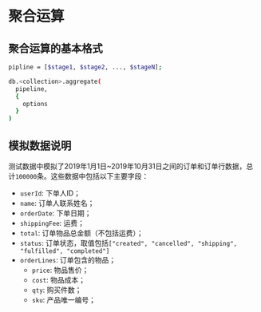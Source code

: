 # 聚合运算

## 聚合运算的基本格式

```bash
pipline = [$stage1, $stage2, ..., $stageN];

db.<collection>.aggregate(
  pipeline,
  {
    options
  }
)
```

## 模拟数据说明

测试数据中模拟了2019年1月1日~2019年10月31日之间的订单和订单行数据，总计`100000`条。这些数据中包括以下主要字段：

- `userId`: 下单人ID；
- `name`: 订单人联系姓名；
- `orderDate`: 下单日期；
- `shippingFee`: 运费；
- `total`: 订单物品总金额（不包括运费）；
- `status`: 订单状态，取值包括`["created", "cancelled", "shipping", "fulfilled", "completed"]`
- `orderLines`: 订单包含的物品；
  - `price`: 物品售价；
  - `cost`: 物品成本；
  - `qty`: 购买件数；
  - `sku`: 产品唯一编号；
